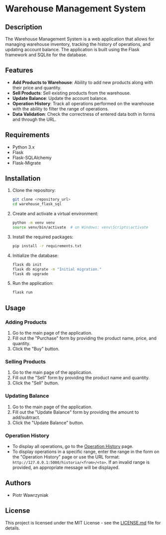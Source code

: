 # Warehouse Management System

## Description

The Warehouse Management System is a web application that allows for managing warehouse inventory, tracking the history of operations, and updating account balance. The application is built using the Flask framework and SQLite for the database.

## Features

- **Add Products to Warehouse**: Ability to add new products along with their price and quantity.
- **Sell Products**: Sell existing products from the warehouse.
- **Update Balance**: Update the account balance.
- **Operation History**: Track all operations performed on the warehouse with the ability to filter the range of operations.
- **Data Validation**: Check the correctness of entered data both in forms and through the URL.

## Requirements

- Python 3.x
- Flask
- Flask-SQLAlchemy
- Flask-Migrate

## Installation

1. Clone the repository:
    ```bash
    git clone <repository_url>
    cd warehouse_flask_sql
    ```

2. Create and activate a virtual environment:
    ```bash
    python -m venv venv
    source venv/bin/activate  # on Windows: venv\Scripts\activate
    ```

3. Install the required packages:
    ```bash
    pip install -r requirements.txt
    ```

4. Initialize the database:
    ```bash
    flask db init
    flask db migrate -m "Initial migration."
    flask db upgrade
    ```

5. Run the application:
    ```bash
    flask run
    ```

## Usage

### Adding Products

1. Go to the main page of the application.
2. Fill out the "Purchase" form by providing the product name, price, and quantity.
3. Click the "Buy" button.

### Selling Products

1. Go to the main page of the application.
2. Fill out the "Sell" form by providing the product name and quantity.
3. Click the "Sell" button.

### Updating Balance

1. Go to the main page of the application.
2. Fill out the "Update Balance" form by providing the amount to add/subtract.
3. Click the "Update Balance" button.

### Operation History

- To display all operations, go to the [Operation History](http://127.0.0.1:5000/historia) page.
- To display operations in a specific range, enter the range in the form on the "Operation History" page or use the URL format: `http://127.0.0.1:5000/historia/<from>/<to>`. If an invalid range is provided, an appropriate message will be displayed.

## Authors

- Piotr Wawrzyniak

## License

This project is licensed under the MIT License - see the [LICENSE.md](LICENSE.md) file for details.
